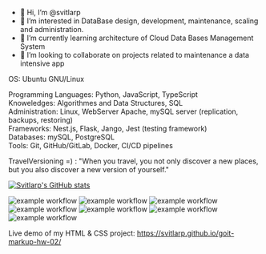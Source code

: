 - 👋 Hi, I’m @svitlarp
- 👀 I’m interested in DataBase design, development, maintenance, scaling and administration.
- 🌱 I’m currently learning architecture of Cloud Data Bases Management System 
- 💞️ I’m looking to collaborate on projects related to maintenance a data intensive app

<!---
svitlarp/svitlarp is a ✨ special ✨ repository because its `README.md` (this file) appears on your GitHub profile.
You can click the Preview link to take a look at your changes.
--->

OS: Ubuntu GNU/Linux  

Programming Languages: Python, JavaScript, TypeScript  <br/>
Knoweledges: Algorithmes and Data Structures, SQL <br/>
Administration: Linux, WebServer Apache, mySQL server (replication, backups, restoring) <br/>
Frameworks: Nest.js, Flask, Jango, Jest (testing framework) <br/>
Databases: mySQL, PostgreSQL <br/> 
Tools: Git, GitHub/GitLab, Docker, CI/CD pipelines <br/>

TravelVersioning =) : "When you travel, you not only discover a new places, but you also discover a new version of yourself." 

[![Svitlarp's GitHub stats](https://github-readme-stats.vercel.app/api?username=svitlarp)](https://github.com/anuraghazra/github-readme-stats)

![example workflow](https://img.shields.io/badge/Linux-FCC624?style=for-the-badge&logo=linux&logoColor=black)
![example workflow](https://img.shields.io/badge/MySQL-005C84?style=for-the-badge&logo=mysql&logoColor=white)
![example workflow](https://img.shields.io/badge/Python-3776AB?style=for-the-badge&logo=python&logoColor=white)
![example workflow](https://img.shields.io/badge/TypeScript-007ACC?style=for-the-badge&logo=typescript&logoColor=white)
![example workflow](https://img.shields.io/badge/Node.js-43853D?style=for-the-badge&logo=node.js&logoColor=white)
![example workflow](https://img.shields.io/badge/VirtualBox-183A61?logo=virtualbox&logoColor=white&style=for-the-badge)
![example workflow](https://img.shields.io/badge/GIT-E44C30?style=for-the-badge&logo=git&logoColor=white)

Live demo of my HTML & CSS project: https://svitlarp.github.io/goit-markup-hw-02/ 

